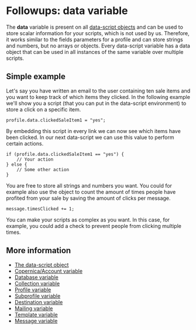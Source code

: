# Followups: data variable

The **data** variable is present on all [data-script objects](./followups-scripting) and can be used to store scalar information for your 
scripts, which is not used by us. Therefore, it works similar to the fields parameters for a 
profile and can store strings and numbers, but no arrays or objects. Every 
data-script variable has a data object that can be used in all instances of 
the same variable over multiple scripts.

## Simple example

Let's say you have written an email to the user containing ten sale items 
and you want to keep track of which items they clicked. In the following example 
we'll show you a script (that you can put in the data-script environment) 
to store a click on a specific item.

    profile.data.clickedSaleItem1 = "yes";

By embedding this script in every link we can now see which items have been 
clicked. In our next data-script we can use this value to perform certain 
actions.

    if (profile.data.clickedSaleItem1 == "yes") {
        // Your action
    } else {
        // Some other action
    }

You are free to store all strings and numbers you want. You could for example 
also use the object to count the amount of times people have profited from 
your sale by saving the amount of clicks per message.

    message.timesClicked += 1;
    
You can make your scripts as complex as you want. In this case, for example, 
you could add a check to prevent people from clicking multiple times.

## More information

* [The data-script object](./followups-scripting)
* [Copernica/Account variable](./followups-scripting-copernica)
* [Database variable](./followups-scripting-database)
* [Collection variable](./followups-scripting-collection)
* [Profile variable](./followups-scripting-profile)
* [Subprofile variable](./followups-scripting-subprofile)
* [Destination variable](./followups-scripting-profile)
* [Mailing variable](./followups-scripting-mailing)
* [Template variable](./followups-scripting-template)
* [Message variable](./followups-scripting-message)
